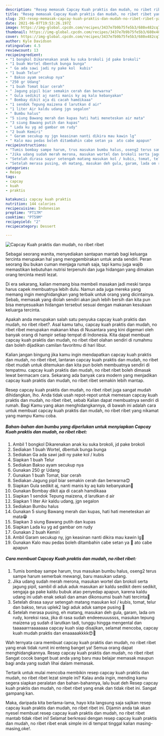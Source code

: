 ```yaml
---
description: "Resep memasak Capcay Kuah praktis dan mudah, no ribet ribet yang lezat dan Mudah Dibuat"
title: "Resep memasak Capcay Kuah praktis dan mudah, no ribet ribet yang lezat dan Mudah Dibuat"
slug: 293-resep-memasak-capcay-kuah-praktis-dan-mudah-no-ribet-ribet-yang-lezat-dan-mudah-dibuat
date: 2021-06-07T19:53:26.197Z
image: https://img-global.cpcdn.com/recipes/3437e7b9b75fe5b3/680x482cq70/capcay-kuah-praktis-dan-mudah-no-ribet-ribet-foto-resep-utama.jpg
thumbnail: https://img-global.cpcdn.com/recipes/3437e7b9b75fe5b3/680x482cq70/capcay-kuah-praktis-dan-mudah-no-ribet-ribet-foto-resep-utama.jpg
cover: https://img-global.cpcdn.com/recipes/3437e7b9b75fe5b3/680x482cq70/capcay-kuah-praktis-dan-mudah-no-ribet-ribet-foto-resep-utama.jpg
author: Kyle Davidson
ratingvalue: 4.5
reviewcount: 13
recipeingredient:
- "1 bongkol Dikarenakan anak ku suka brokoli jd pake brokoli"
- "1 buah Wortel dbentuk bunga bunga"
- " Ga ada sawi jadi ny pake kol  kubis"
- "1 buah Telur"
- " Bakso ayam secukup nya"
- "250 gr Udang"
- "1 buah Tomat biar cerah"
- " Jagung pipil biar semakin cerah dan berwarna"
- " Gula sedikit aj nanti manis ky aq kalo kebanyakan"
- " Bombay dikit aja di cacah hamdikaaa"
- "1 sendok Tepung maizena d larutkan d air"
- "1 liter Air kaldu udang jgn segalon"
- " Bumbu halus"
- "5 siung Bawang merah dan kupas hati hati meneteskan air mata"
- "3 siung Bawang putih dan kupas"
- " Lada ku yg ad gambar om rudy"
- "2 buah Kemiri"
- " Garam secukup ny jgn keasinan nanti dikira mau kawin lg"
- " Kalo mau pedas boleh ditambahin cabe setan ya  ato cabe apapun"
recipeinstructions:
- "Tumis bombay sampe harum, trus masukan bumbu halus, oseng2 terus sampe harum semerbak mewangi, baru masukan udang."
- "Jika udang sudah merah merona, masukan wortel dan brokoli serta jagung pipil, sambil di aduk aduk masukan air kaldu sedikit demi sedikit, sengaja ga pake kaldu bubuk atao penyedap apapun, karena kaldu udang ini udah enak sekali dan aman dikonsumsi buah hati tercinta🥰"
- "Setelah dirasa sayur setengah matang masukan kol / kubis, tomat, telur dan bakso, terus uplek2 lagi aduk aduk sampe pusing 🤣"
- "Setelah merasa pusing, eh matang, masukan deh gula, garam, lada om rudy, koreksi rasa, jika di rasa sudah endeeeuuussss, masukan tepung maizena yg sudah d larutkan tadi, tunggu hingga mengental dan taaaaarrraaaaaaa capcay kuah siap disajikan, selamat mencoba, capcay kuah mudah praktis dan enaaaaakkkk😍🥰"
categories:
- Resep
tags:
- capcay
- kuah
- praktis

katakunci: capcay kuah praktis 
nutrition: 144 calories
recipecuisine: Indonesian
preptime: "PT17M"
cooktime: "PT59M"
recipeyield: "2"
recipecategory: Dessert

---
```



![Capcay Kuah praktis dan mudah, no ribet ribet](https://img-global.cpcdn.com/recipes/3437e7b9b75fe5b3/680x482cq70/capcay-kuah-praktis-dan-mudah-no-ribet-ribet-foto-resep-utama.jpg)

Sebagai seorang wanita, menyediakan santapan mantab bagi keluarga tercinta merupakan hal yang menggembirakan untuk anda sendiri. Peran seorang ibu bukan cuman menjaga rumah saja, tapi kamu juga wajib memastikan kebutuhan nutrisi terpenuhi dan juga hidangan yang dimakan orang tercinta mesti lezat.

Di era  sekarang, kalian memang bisa membeli masakan jadi meski tanpa harus capek membuatnya lebih dulu. Namun ada juga mereka yang memang ingin menghidangkan yang terbaik untuk orang yang dicintainya. Sebab, memasak yang diolah sendiri akan jauh lebih bersih dan kita pun bisa menyesuaikan hidangan tersebut sesuai dengan makanan kesukaan keluarga tercinta. 



Apakah anda merupakan salah satu penyuka capcay kuah praktis dan mudah, no ribet ribet?. Asal kamu tahu, capcay kuah praktis dan mudah, no ribet ribet merupakan makanan khas di Nusantara yang kini digemari oleh banyak orang di hampir setiap tempat di Indonesia. Kita dapat membuat capcay kuah praktis dan mudah, no ribet ribet olahan sendiri di rumahmu dan boleh dijadikan camilan favoritmu di hari libur.

Kalian jangan bingung jika kamu ingin mendapatkan capcay kuah praktis dan mudah, no ribet ribet, lantaran capcay kuah praktis dan mudah, no ribet ribet mudah untuk ditemukan dan kita pun boleh membuatnya sendiri di tempatmu. capcay kuah praktis dan mudah, no ribet ribet boleh dimasak lewat bermacam cara. Sekarang ada banyak cara modern yang menjadikan capcay kuah praktis dan mudah, no ribet ribet semakin lebih mantap.

Resep capcay kuah praktis dan mudah, no ribet ribet juga sangat mudah dihidangkan, lho. Anda tidak usah repot-repot untuk memesan capcay kuah praktis dan mudah, no ribet ribet, sebab Kalian dapat membuatnya sendiri di rumah. Bagi Kamu yang akan menghidangkannya, di bawah ini adalah cara untuk membuat capcay kuah praktis dan mudah, no ribet ribet yang nikamat yang mampu Kamu coba.

<!--inarticleads1-->

##### Bahan-bahan dan bumbu yang diperlukan untuk menyiapkan Capcay Kuah praktis dan mudah, no ribet ribet:

1. Ambil 1 bongkol Dikarenakan anak ku suka brokoli, jd pake brokoli
1. Sediakan 1 buah Wortel, dbentuk bunga bunga
1. Sediakan  Ga ada sawi jadi ny pake kol / kubis
1. Siapkan 1 buah Telur
1. Sediakan  Bakso ayam secukup nya
1. Gunakan 250 gr Udang
1. Gunakan 1 buah Tomat, biar cerah
1. Sediakan  Jagung pipil biar semakin cerah dan berwarna😊
1. Siapkan  Gula sedikit aj, nanti manis ky aq kalo kebanyakan🤣
1. Gunakan  Bombay dikit aja di cacah hamdikaaa
1. Siapkan 1 sendok Tepung maizena, d larutkan d air
1. Siapkan 1 liter Air kaldu udang, jgn segalon
1. Sediakan  Bumbu halus
1. Gunakan 5 siung Bawang merah dan kupas, hati hati meneteskan air mata😁
1. Siapkan 3 siung Bawang putih dan kupas
1. Siapkan  Lada ku yg ad gambar om rudy
1. Gunakan 2 buah Kemiri
1. Ambil  Garam secukup ny, jgn keasinan nanti dikira mau kawin lg🤭
1. Gunakan  Kalo mau pedas boleh ditambahin cabe setan ya 👹 ato cabe apapun




<!--inarticleads2-->

##### Cara membuat Capcay Kuah praktis dan mudah, no ribet ribet:

1. Tumis bombay sampe harum, trus masukan bumbu halus, oseng2 terus sampe harum semerbak mewangi, baru masukan udang.
1. Jika udang sudah merah merona, masukan wortel dan brokoli serta jagung pipil, sambil di aduk aduk masukan air kaldu sedikit demi sedikit, sengaja ga pake kaldu bubuk atao penyedap apapun, karena kaldu udang ini udah enak sekali dan aman dikonsumsi buah hati tercinta🥰
1. Setelah dirasa sayur setengah matang masukan kol / kubis, tomat, telur dan bakso, terus uplek2 lagi aduk aduk sampe pusing 🤣
1. Setelah merasa pusing, eh matang, masukan deh gula, garam, lada om rudy, koreksi rasa, jika di rasa sudah endeeeuuussss, masukan tepung maizena yg sudah d larutkan tadi, tunggu hingga mengental dan taaaaarrraaaaaaa capcay kuah siap disajikan, selamat mencoba, capcay kuah mudah praktis dan enaaaaakkkk😍🥰




Wah ternyata cara membuat capcay kuah praktis dan mudah, no ribet ribet yang enak tidak rumit ini enteng banget ya! Semua orang dapat menghidangkannya. Resep capcay kuah praktis dan mudah, no ribet ribet Sangat cocok banget buat anda yang baru mau belajar memasak maupun bagi anda yang sudah lihai dalam memasak.

Tertarik untuk mulai mencoba membikin resep capcay kuah praktis dan mudah, no ribet ribet lezat simple ini? Kalau anda ingin, mending kamu segera siapkan peralatan dan bahan-bahannya, lalu buat deh Resep capcay kuah praktis dan mudah, no ribet ribet yang enak dan tidak ribet ini. Sangat gampang kan. 

Maka, daripada kita berlama-lama, hayo kita langsung saja sajikan resep capcay kuah praktis dan mudah, no ribet ribet ini. Dijamin anda tak akan nyesel membuat resep capcay kuah praktis dan mudah, no ribet ribet mantab tidak ribet ini! Selamat berkreasi dengan resep capcay kuah praktis dan mudah, no ribet ribet enak simple ini di tempat tinggal kalian masing-masing,oke!.

